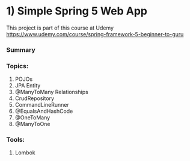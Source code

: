 # 1) Simple Spring 5 Web App

This project is part of this course at Udemy https://www.udemy.com/course/spring-framework-5-beginner-to-guru  
  
### Summary  
  
### Topics:
1) POJOs
2) JPA Entity
3) @ManyToMany Relationships
4) CrudRepository
5) CommandLineRunner
6) @EqualsAndHashCode
7) @OneToMany
8) @ManyToOne

### Tools:
1) Lombok
